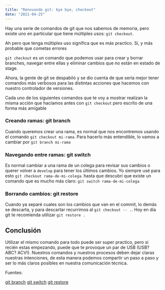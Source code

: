 ```yaml
---
title: "Renovando git: bye bye, checkout"
date: "2021-04-25"
---
```


Hay una serie de comandos de git que nos sabemos de memoria, pero existe uno en particular que tiene múltiples usos: `git checkout`.

Ah pero que tenga múltiples uso significa que es más practico. Si, y más probable que cometas errores

`git checkout` es un comando que podemos usar para crear y borrar branches, navegar entre ellas y eliminar cambios que no están en estado de stage.

Ahora, la gente de git se despabiló y se dio cuenta de que sería mejor tener comandos más verbosos para las distintas acciones que hacemos con nuestro controlador de versiones.

Cada uno de los siguientes comandos que te voy a mostrar realizan la misma acción que hacíamos antes con `git checkout` pero escrito de una forma más amigable

### Creando ramas: git branch

Cuando queremos crear una rama, es normal que nos encontremos usando el comando `git checkout mi-rama`. Para hacerlo más entendible, lo vamos a cambiar por `git branch mi-rama`

### Navegando entre ramas: git switch

Es normal cambiar a una rama de un colega para revisar sus cambios o querer volver a `develop` para tener los últimos cambios. Yo siempre usé para esto `git checkout rama-de-mi-colega`. hasta que descubrí que existe un comando que es mucho más claro: `git switch rama-de-mi-colega`

### Borrando cambios: git restore

Cuando ya separé cuales son los cambios que van en el commit, lo demás se descarta, y para descartar recurrimos al `git checkout -- .`. Hoy en día git te recomienda utilizar `git restore .`

## Conclusión

Utilizar el mismo comando para todo puede ser super practico, pero si recién estas empezando, puede que te provoque un par de USB (USB? ABC? ACV!). Nuestros comandos y nuestros procesos deben dejar claras nuestras intenciones, de esta manera podemos compartir un paso a paso y ser lo más claros posibles en nuestra comunicación técnica.

Fuentes:

[git branch](https://git-scm.com/docs/git-branch)
[git switch](https://git-scm.com/docs/git-switch)
[git restore](https://git-scm.com/docs/git-restore)
